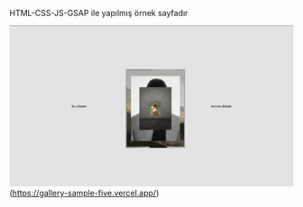HTML-CSS-JS-GSAP ile yapılmış örnek sayfadır

![Screenshot](./ss1.png)(https://gallery-sample-five.vercel.app/)